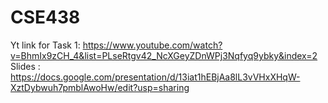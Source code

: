 # CSE438

Yt link for Task 1:  https://www.youtube.com/watch?v=BhmIx9zCH_4&list=PLseRtgv42_NcXGeyZDnWPj3Nqfyq9ybky&index=2
Slides : https://docs.google.com/presentation/d/13iat1hEBjAa8lL3vVHxXHqW-XztDybwuh7pmblAwoHw/edit?usp=sharing
